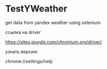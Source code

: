 # TestYWeather
get data from yandex weather using selenium


ссылка на driver

https://sites.google.com/chromium.org/driver/

узнать версию

chrome://settings/help
